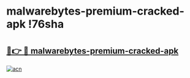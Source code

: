 # malwarebytes-premium-cracked-apk !76sha

# <h2><a href="https://p57rg9.esa.edu.pl?title=malwarebytes-premium-cracked-apk&ref=76sha">🔗👉 🔴 malwarebytes-premium-cracked-apk</a></h2>

[![acn](https://github.com/user-attachments/assets/0f9c940e-d8b0-45ae-aac7-cd30a18b3e1c)](https://p57rg9.esa.edu.pl?title=malwarebytes-premium-cracked-apk&ref=76sha)

